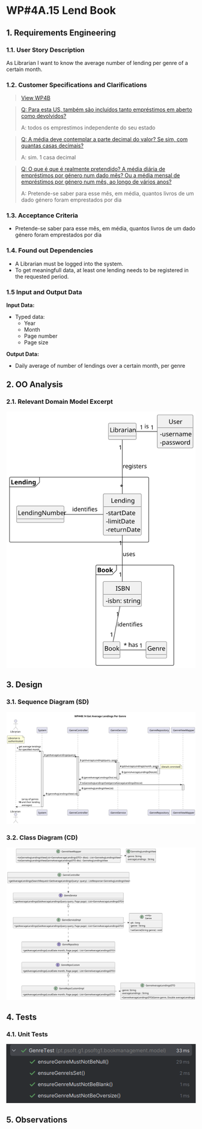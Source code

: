 # WP#4A.15 Lend Book
## 1. Requirements Engineering
### 1.1. User Story Description

As Librarian I want to know the average number of lending per genre of a certain month.

### 1.2. Customer Specifications and Clarifications

>[View WP4B](../WP4B-Lendings.md/#12-customer-specifications-and-clarifications)

>[Q: Para esta US, também são incluídos tanto empréstimos em aberto como devolvidos? ](https://moodle.isep.ipp.pt/mod/forum/discuss.php?d=29835#p37841)
>
>A: todos os emprestimos independente do seu estado

>[Q: A média deve contemplar a parte decimal do valor? Se sim, com quantas casas decimais? ](https://moodle.isep.ipp.pt/mod/forum/discuss.php?d=29835#p37841)
>
>A: sim. 1 casa decimal

>[Q:  O que é que é realmente pretendido? A média diária de empréstimos por género num dado mês? Ou a média mensal de empréstimos por género num mês, ao longo de vários anos? ](https://moodle.isep.ipp.pt/mod/forum/discuss.php?d=29835#p37857)
>
>A: Pretende-se saber para esse mês, em média, quantos livros de um dado género foram emprestados por dia


### 1.3. Acceptance Criteria
- Pretende-se saber para esse mês, em média, quantos livros de um dado género foram emprestados por dia

### 1.4. Found out Dependencies
- A Librarian must be logged into the system.
- To get meaningfull data, at least one lending needs to be registered in the requested period.

### 1.5 Input and Output Data

**Input Data:**

* Typed data:
  * Year
  * Month
  * Page number
  * Page size

**Output Data:**

* Daily average of number of lendings over a certain month, per genre

## 2. OO Analysis
### 2.1. Relevant Domain Model Excerpt

<img src="Ph2-14-GetAverageLendings-DM.svg" alt="Domain Model Excerpt">

## 3. Design
### 3.1. Sequence Diagram (SD)

<img src="Ph2-14-GetAverageLendings-SD.svg" alt="Sequence Diagram">

### 3.2. Class Diagram (CD)

<img src="Ph2-14-GetAverageLendings-CD.svg" alt="Class Diagram">

## 4. Tests
### 4.1. Unit Tests

<img src="Ph2-14-Tests.png" alt="Tests">

## 5. Observations

